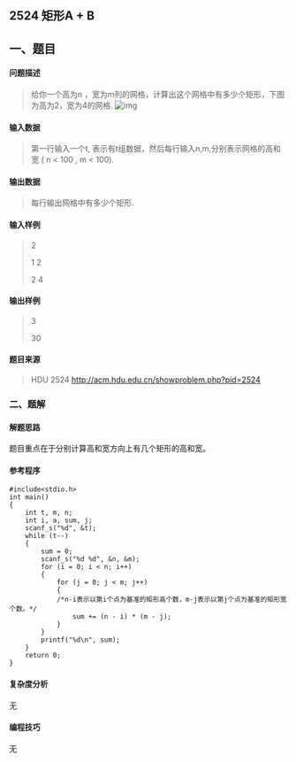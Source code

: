 ## 2524  矩形A + B

## 一、题目

#### 问题描述

> 给你一个高为n ，宽为m列的网格，计算出这个网格中有多少个矩形，下图为高为2，宽为4的网格.
> ![img](http://acm.hdu.edu.cn/data/images/c153-1005.JPG)

#### 输入数据

> 第一行输入一个t, 表示有t组数据，然后每行输入n,m,分别表示网格的高和宽 ( n < 100 , m < 100).

#### 输出数据

> 每行输出网格中有多少个矩形.

#### 输入样例

> 2
>
> 1 2
>
> 2 4

#### 输出样例

> 3 
>
> 30

#### 题目来源

> HDU 2524 http://acm.hdu.edu.cn/showproblem.php?pid=2524

### 二、题解

#### 解题思路

题目重点在于分别计算高和宽方向上有几个矩形的高和宽。

#### 参考程序

```
#include<stdio.h>
int main()
{
    int t, m, n;
    int i, a, sum, j;
    scanf_s("%d", &t);
    while (t--)
    {
        sum = 0;
        scanf_s("%d %d", &n, &m);
        for (i = 0; i < n; i++)
        {
            for (j = 0; j < m; j++)
            {
            /*n-i表示以第i个点为基准的矩形高个数，m-j表示以第j个点为基准的矩形宽个数。*/
                sum += (n - i) * (m - j);      
            }
        }
        printf("%d\n", sum);
    }
    return 0;
}
```

#### 复杂度分析

无

#### 编程技巧

无